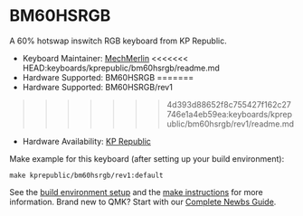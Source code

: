 # BM60HSRGB

A 60% hotswap inswitch RGB keyboard from KP Republic. 

* Keyboard Maintainer: [MechMerlin](https://github.com/mechmerlin)
<<<<<<< HEAD:keyboards/kprepublic/bm60hsrgb/readme.md
* Hardware Supported: BM60HSRGB
=======
* Hardware Supported: BM60HSRGB/rev1
>>>>>>> 4d393d88652f8c755427f162c27746e1a4eb59ea:keyboards/kprepublic/bm60hsrgb/rev1/readme.md
* Hardware Availability: [KP Republic](https://kprepublic.com/products/bm60-rgb-60-gh60-hot-swappable-pcb-programmed-qmk-firmware-type-c)

Make example for this keyboard (after setting up your build environment):

    make kprepublic/bm60hsrgb/rev1:default

See the [build environment setup](https://docs.qmk.fm/#/getting_started_build_tools) and the [make instructions](https://docs.qmk.fm/#/getting_started_make_guide) for more information. Brand new to QMK? Start with our [Complete Newbs Guide](https://docs.qmk.fm/#/newbs).
